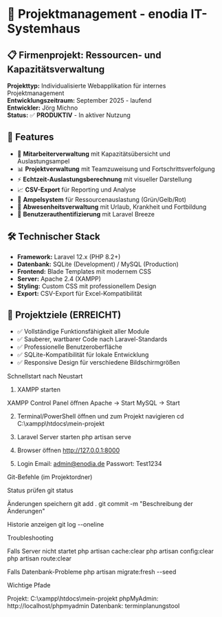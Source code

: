 # 🏢 Projektmanagement - enodia IT-Systemhaus

## 📋 Firmenprojekt: Ressourcen- und Kapazitätsverwaltung
**Projekttyp:** Individualisierte Webapplikation für internes Projektmanagement  
**Entwicklungszeitraum:** September 2025 - laufend  
**Entwickler:** Jörg Michno  
**Status:** ✅ **PRODUKTIV** - In aktiver Nutzung

## 🚀 Features
- 👥 **Mitarbeiterverwaltung** mit Kapazitätsübersicht und Auslastungsampel
- 📊 **Projektverwaltung** mit Teamzuweisung und Fortschrittsverfolgung
- ⚡ **Echtzeit-Auslastungsberechnung** mit visueller Darstellung
- 📈 **CSV-Export** für Reporting und Analyse
- 🚦 **Ampelsystem** für Ressourcenauslastung (Grün/Gelb/Rot)
- 📅 **Abwesenheitsverwaltung** mit Urlaub, Krankheit und Fortbildung
- 🔐 **Benutzerauthentifizierung** mit Laravel Breeze

## 🛠️ Technischer Stack
- **Framework:** Laravel 12.x (PHP 8.2+)
- **Datenbank:** SQLite (Development) / MySQL (Production)
- **Frontend:** Blade Templates mit modernem CSS
- **Server:** Apache 2.4 (XAMPP)
- **Styling:** Custom CSS mit professionellem Design
- **Export:** CSV-Export für Excel-Kompatibilität

## 🎯 Projektziele (ERREICHT)
- ✅ Vollständige Funktionsfähigkeit aller Module
- ✅ Sauberer, wartbarer Code nach Laravel-Standards
- ✅ Professionelle Benutzeroberfläche
- ✅ SQLite-Kompatibilität für lokale Entwicklung
- ✅ Responsive Design für verschiedene Bildschirmgrößen

 Schnellstart nach Neustart
1. XAMPP starten

XAMPP Control Panel öffnen
Apache → Start
MySQL → Start

2. Terminal/PowerShell öffnen und zum Projekt navigieren
cd C:\xampp\htdocs\mein-projekt

3. Laravel Server starten
php artisan serve

4. Browser öffnen
http://127.0.0.1:8000

5. Login
Email: admin@enodia.de
Passwort: Test1234

Git-Befehle (im Projektordner)

Status prüfen
git status

Änderungen speichern
git add .
git commit -m "Beschreibung der Änderungen"

Historie anzeigen
git log --oneline

Troubleshooting

Falls Server nicht startet
php artisan cache:clear
php artisan config:clear
php artisan route:clear

Falls Datenbank-Probleme
php artisan migrate:fresh --seed

Wichtige Pfade

Projekt: C:\xampp\htdocs\mein-projekt
phpMyAdmin: http://localhost/phpmyadmin
Datenbank: terminplanungstool